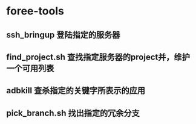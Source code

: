 # foree-tools
## ssh_bringup 登陆指定的服务器
## find_project.sh 查找指定服务器的project并，维护一个可用列表
## adbkill 查杀指定的关键字所表示的应用
## pick_branch.sh 找出指定的冗余分支
